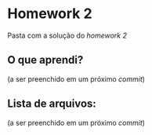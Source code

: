 # Homework 2

Pasta com a solução do *homework 2*

## O que aprendi?

(a ser preenchido em um próximo *commit*)

## Lista de arquivos:

(a ser preenchido em um próximo *commit*)
